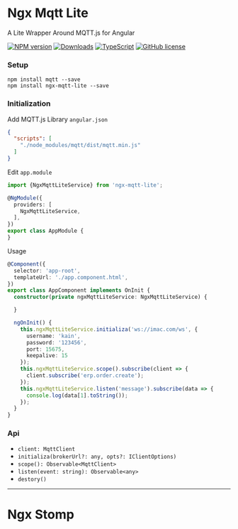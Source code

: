 # Ngx Mqtt Lite

A Lite Wrapper Around MQTT.js for Angular

[![NPM version](https://badge.fury.io/js/ngx-mqtt-lite.png)](http://badge.fury.io/js/ngx-mqtt-lite)
[![Downloads](https://img.shields.io/npm/dm/ngx-mqtt-lite.svg?style=flat-square)](https://www.npmjs.com/package/ngx-mqtt-lite)
[![TypeScript](https://img.shields.io/badge/%3C%2F%3E-TypeScript-blue.svg)](https://www.typescriptlang.org/)
[![GitHub license](https://img.shields.io/badge/license-MIT-blue.svg)](https://raw.githubusercontent.com/kainonly/ngx-bit.js/master/LICENSE)

### Setup

```shell
npm install mqtt --save
npm install ngx-mqtt-lite --save
```

### Initialization

Add MQTT.js Library `angular.json`

```json
{
  "scripts": [
    "./node_modules/mqtt/dist/mqtt.min.js"
  ]
}
```

Edit `app.module`

```typescript
import {NgxMqttLiteService} from 'ngx-mqtt-lite';

@NgModule({
  providers: [
    NgxMqttLiteService,
  ],
})
export class AppModule {
}
```

Usage

```typescript
@Component({
  selector: 'app-root',
  templateUrl: './app.component.html',
})
export class AppComponent implements OnInit {
  constructor(private ngxMqttLiteService: NgxMqttLiteService) {

  }

  ngOnInit() {
    this.ngxMqttLiteService.initializa('ws://imac.com/ws', {
      username: 'kain',
      password: '123456',
      port: 15675,
      keepalive: 15
    });
    this.ngxMqttLiteService.scope().subscribe(client => {
      client.subscribe('erp.order.create');
    });
    this.ngxMqttLiteService.listen('message').subscribe(data => {
      console.log(data[1].toString());
    });
  }
}
```

### Api

- `client: MqttClient`
- `initializa(brokerUrl?: any, opts?: IClientOptions)` 
- `scope(): Observable<MqttClient>`
- `listen(event: string): Observable<any>`
- `destory()`

---

# Ngx Stomp
